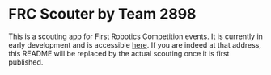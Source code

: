 # FRC Scouter by Team 2898
This is a scouting app for First Robotics Competition events. It is currently in early development and is accessible [here](https://droid-kk11.github.io/frc-scouter).
If you are indeed at that address, this README will be replaced by the actual scouting once it is first published.
